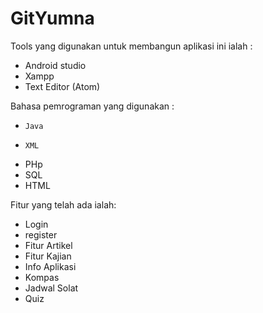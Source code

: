# GitYumna
Tools yang digunakan untuk membangun aplikasi ini ialah :
-   Android studio
-   Xampp
-   Text Editor (Atom)

Bahasa pemrograman yang digunakan :
-	  Java
-	  XML
- 	PHp
- 	SQL
-   HTML

Fitur yang telah ada ialah:
-   Login 
- 	register
- 	Fitur Artikel
- 	Fitur Kajian
- 	Info Aplikasi
-   Kompas
-   Jadwal Solat
-   Quiz
